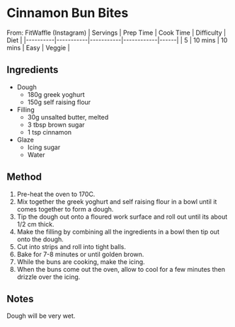 # Cinnamon Bun Bites
From: FitWaffle (Instagram)
| Servings | Prep Time | Cook Time | Difficulty | Diet | 
|----------|-----------|-----------|------------|------|
| 5 | 10 mins | 10 mins | Easy | Veggie |

## Ingredients
* Dough
  * 180g greek yoghurt
  * 150g self raising flour
* Filling
  * 30g unsalted butter, melted
  * 3 tbsp brown sugar
  * 1 tsp cinnamon
* Glaze
  * Icing sugar
  * Water

## Method
1. Pre-heat the oven to 170C.
2. Mix together the greek yoghurt and self raising flour in a bowl until it comes together to form a dough.
3. Tip the dough out onto a floured work surface and roll out until its about 1/2 cm thick.
4. Make the filling by combining all the ingredients in a bowl then tip out onto the dough.
5. Cut into strips and roll into tight balls.
6. Bake for 7-8 minutes or until golden brown.
7. While the buns are cooking, make the icing.
8. When the buns come out the oven, allow to cool for a few minutes then drizzle over the icing.

## Notes
Dough will be very wet.